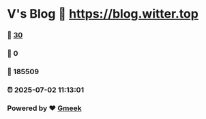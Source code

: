 # V's Blog :link: https://blog.witter.top 
### :page_facing_up: [30](https://blog.witter.top/tag.html) 
### :speech_balloon: 0 
### :hibiscus: 185509 
### :alarm_clock: 2025-07-02 11:13:01 
### Powered by :heart: [Gmeek](https://github.com/Meekdai/Gmeek)
